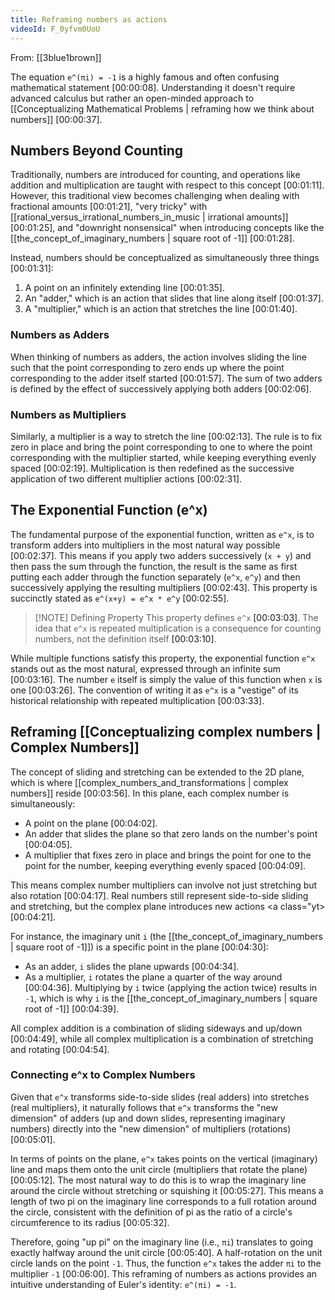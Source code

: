 ```yaml
---
title: Reframing numbers as actions
videoId: F_0yfvm0UoU
---
```


From: [[3blue1brown]] <br/> 

The equation `e^(πi) = -1` is a highly famous and often confusing mathematical statement <a class="yt-timestamp" data-t="00:00:08">[00:00:08]</a>. Understanding it doesn't require advanced calculus but rather an open-minded approach to [[Conceptualizing Mathematical Problems | reframing how we think about numbers]] <a class="yt-timestamp" data-t="00:00:37">[00:00:37]</a>.

## Numbers Beyond Counting

Traditionally, numbers are introduced for counting, and operations like addition and multiplication are taught with respect to this concept <a class="yt-timestamp" data-t="00:01:11">[00:01:11]</a>. However, this traditional view becomes challenging when dealing with fractional amounts <a class="yt-timestamp" data-t="00:01:21">[00:01:21]</a>, "very tricky" with [[rational_versus_irrational_numbers_in_music | irrational amounts]] <a class="yt-timestamp" data-t="00:01:25">[00:01:25]</a>, and "downright nonsensical" when introducing concepts like the [[the_concept_of_imaginary_numbers | square root of -1]] <a class="yt-timestamp" data-t="00:01:28">[00:01:28]</a>.

Instead, numbers should be conceptualized as simultaneously three things <a class="yt-timestamp" data-t="00:01:31">[00:01:31]</a>:
1.  A point on an infinitely extending line <a class="yt-timestamp" data-t="00:01:35">[00:01:35]</a>.
2.  An "adder," which is an action that slides that line along itself <a class="yt-timestamp" data-t="00:01:37">[00:01:37]</a>.
3.  A "multiplier," which is an action that stretches the line <a class="yt-timestamp" data-t="00:01:40">[00:01:40]</a>.

### Numbers as Adders

When thinking of numbers as adders, the action involves sliding the line such that the point corresponding to zero ends up where the point corresponding to the adder itself started <a class="yt-timestamp" data-t="00:01:57">[00:01:57]</a>. The sum of two adders is defined by the effect of successively applying both adders <a class="yt-timestamp" data-t="00:02:06">[00:02:06]</a>.

### Numbers as Multipliers

Similarly, a multiplier is a way to stretch the line <a class="yt-timestamp" data-t="00:02:13">[00:02:13]</a>. The rule is to fix zero in place and bring the point corresponding to one to where the point corresponding with the multiplier started, while keeping everything evenly spaced <a class="yt-timestamp" data-t="00:02:19">[00:02:19]</a>. Multiplication is then redefined as the successive application of two different multiplier actions <a class="yt-timestamp" data-t="00:02:31">[00:02:31]</a>.

## The Exponential Function (e^x)

The fundamental purpose of the exponential function, written as `e^x`, is to transform adders into multipliers in the most natural way possible <a class="yt-timestamp" data-t="00:02:37">[00:02:37]</a>. This means if you apply two adders successively (`x + y`) and then pass the sum through the function, the result is the same as first putting each adder through the function separately (`e^x`, `e^y`) and then successively applying the resulting multipliers <a class="yt-timestamp" data-t="00:02:43">[00:02:43]</a>. This property is succinctly stated as `e^(x+y) = e^x * e^y` <a class="yt-timestamp" data-t="00:02:55">[00:02:55]</a>.

> [!NOTE] Defining Property
> This property defines `e^x` <a class="yt-timestamp" data-t="00:03:03">[00:03:03]</a>. The idea that `e^x` is repeated multiplication is a consequence for counting numbers, not the definition itself <a class="yt-timestamp" data-t="00:03:10">[00:03:10]</a>.

While multiple functions satisfy this property, the exponential function `e^x` stands out as the most natural, expressed through an infinite sum <a class="yt-timestamp" data-t="00:03:16">[00:03:16]</a>. The number `e` itself is simply the value of this function when `x` is one <a class="yt-timestamp" data-t="00:03:26">[00:03:26]</a>. The convention of writing it as `e^x` is a "vestige" of its historical relationship with repeated multiplication <a class="yt-timestamp" data-t="00:03:33">[00:03:33]</a>.

## Reframing [[Conceptualizing complex numbers | Complex Numbers]]

The concept of sliding and stretching can be extended to the 2D plane, which is where [[complex_numbers_and_transformations | complex numbers]] reside <a class="yt-timestamp" data-t="00:03:56">[00:03:56]</a>. In this plane, each complex number is simultaneously:
*   A point on the plane <a class="yt-timestamp" data-t="00:04:02">[00:04:02]</a>.
*   An adder that slides the plane so that zero lands on the number's point <a class="yt-timestamp" data-t="00:04:05">[00:04:05]</a>.
*   A multiplier that fixes zero in place and brings the point for one to the point for the number, keeping everything evenly spaced <a class="yt-timestamp" data-t="00:04:09">[00:04:09]</a>.

This means complex number multipliers can involve not just stretching but also rotation <a class="yt-timestamp" data-t="00:04:17">[00:04:17]</a>. Real numbers still represent side-to-side sliding and stretching, but the complex plane introduces new actions <a class="yt> [00:04:21]</a>.

For instance, the imaginary unit `i` (the [[the_concept_of_imaginary_numbers | square root of -1]]) is a specific point in the plane <a class="yt-timestamp" data-t="00:04:30">[00:04:30]</a>:
*   As an adder, `i` slides the plane upwards <a class="yt-timestamp" data-t="00:04:34">[00:04:34]</a>.
*   As a multiplier, `i` rotates the plane a quarter of the way around <a class="yt-timestamp" data-t="00:04:36">[00:04:36]</a>. Multiplying by `i` twice (applying the action twice) results in `-1`, which is why `i` is the [[the_concept_of_imaginary_numbers | square root of -1]] <a class="yt-timestamp" data-t="00:04:39">[00:04:39]</a>.

All complex addition is a combination of sliding sideways and up/down <a class="yt-timestamp" data-t="00:04:49">[00:04:49]</a>, while all complex multiplication is a combination of stretching and rotating <a class="yt-timestamp" data-t="00:04:54">[00:04:54]</a>.

### Connecting e^x to Complex Numbers

Given that `e^x` transforms side-to-side slides (real adders) into stretches (real multipliers), it naturally follows that `e^x` transforms the "new dimension" of adders (up and down slides, representing imaginary numbers) directly into the "new dimension" of multipliers (rotations) <a class="yt-timestamp" data-t="00:05:01">[00:05:01]</a>.

In terms of points on the plane, `e^x` takes points on the vertical (imaginary) line and maps them onto the unit circle (multipliers that rotate the plane) <a class="yt-timestamp" data-t="00:05:12">[00:05:12]</a>. The most natural way to do this is to wrap the imaginary line around the circle without stretching or squishing it <a class="yt-timestamp" data-t="00:05:27">[00:05:27]</a>. This means a length of two pi on the imaginary line corresponds to a full rotation around the circle, consistent with the definition of pi as the ratio of a circle's circumference to its radius <a class="yt-timestamp" data-t="00:05:32">[00:05:32]</a>.

Therefore, going "up pi" on the imaginary line (i.e., `πi`) translates to going exactly halfway around the unit circle <a class="yt-timestamp" data-t="00:05:40">[00:05:40]</a>. A half-rotation on the unit circle lands on the point `-1`. Thus, the function `e^x` takes the adder `πi` to the multiplier `-1` <a class="yt-timestamp" data-t="00:06:00">[00:06:00]</a>. This reframing of numbers as actions provides an intuitive understanding of Euler's identity: `e^(πi) = -1`.